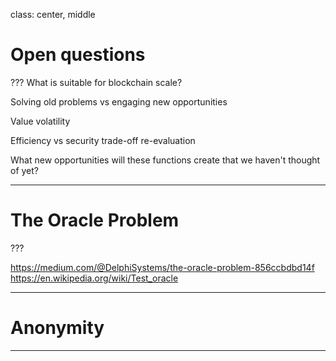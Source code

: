 class: center, middle
# Open questions

???
What is suitable for blockchain scale?

Solving old problems vs engaging new opportunities

Value volatility

Efficiency vs security trade-off re-evaluation

What new opportunities will these functions create that we haven't thought of yet?

---
# The Oracle Problem

???

https://medium.com/@DelphiSystems/the-oracle-problem-856ccbdbd14f
https://en.wikipedia.org/wiki/Test_oracle


---
# Anonymity


---
